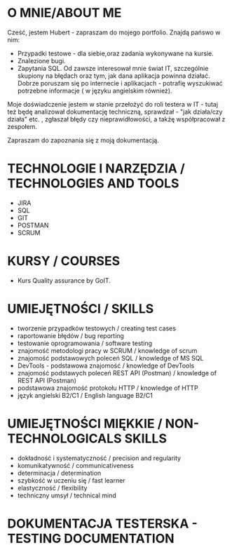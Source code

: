 # O MNIE/ABOUT ME
Cześć, jestem Hubert - zapraszam do mojego portfolio.
Znajdą pańswo w nim:

- Przypadki testowe - dla siebie,oraz zadania wykonywane na kursie.
- Znalezione bugi.
- Zapytania SQL.
Od zawsze interesował mnie świat IT, szczególnie skupiony na błędach oraz tym, jak dana aplikacja powinna działać. Dobrze poruszam się po internecie i aplikacjach - potrafię wyszukiwać potrzebne informacje ( w języku angielskim również).

Moje doświadczenie jestem w stanie przełożyć do roli testera w IT - tutaj też będę analizował dokumentację techniczną, sprawdzał - "jak działa/czy działa" etc. , zgłaszał błędy czy nieprawidłowości, a takżę współpracował z zespołem.

Zapraszam do zapoznania się z moją dokumentacją.

# TECHNOLOGIE I NARZĘDZIA / TECHNOLOGIES AND TOOLS
* JIRA
* SQL
* GIT
* POSTMAN
* SCRUM

# KURSY / COURSES
* Kurs Quality assurance by GoIT.


# UMIEJĘTNOŚCI / SKILLS
* tworzenie przypadków testowych / creating test cases
* raportowanie błędów / bug reporting
* testowanie oprogramowania / software testing
* znajomość metodologi pracy w SCRUM / knowledge of scrum
* znajomość podstawowych poleceń SQL / knowledge of MS SQL 
* DevTools - podstawowa znajomość / knowledge of DevTools
* znajomość podstawych poleceń REST API (Postman)  / knowledge of REST API (Postman)
* podstawowa znajomość protokołu HTTP / knowledge of HTTP
* język angielski B2/C1 / English language B2/C1

# UMIEJĘTNOŚCI MIĘKKIE / NON-TECHNOLOGICALS SKILLS
* dokładność i systematyczność / precision and regularity
* komunikatywność / communicativeness
* determinacja / determination
* szybkość w uczeniu się / fast learner
* elastyczność / flexibility
* techniczny umsył / technical mind

# DOKUMENTACJA TESTERSKA - TESTING DOCUMENTATION
 


